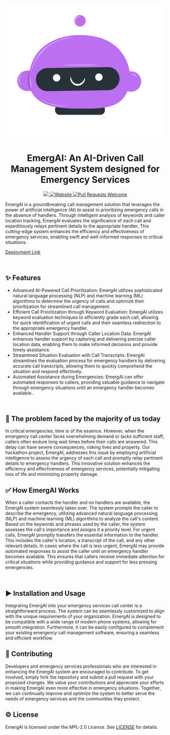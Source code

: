 <p align="center">
  <a href="https://sentinel-ai.webxspark.com">
    <img alt = "EmergAI Logo" src = "./vector-logo.png">
  </a>
</p>
<h1 align="center" >EmergAI: An AI-Driven Call Management System designed for Emergency Services </h1>
<p align="center">
  <a href=" https://github.com/Webxspark/Gen-AI-Hackathon-2023 ">
  <img src="https://img.shields.io/badge/license-MPL 2.0-blue.svg">
  </a>
  <a href="https://sentinel-ai.webxspark.com">
    <img alt="Website" src="https://img.shields.io/badge/-website-blue">
  </a>
  <a href="http://makeapullrequest.com">
    <img alt="Pull Requests Welcome" src="https://img.shields.io/badge/PRs-welcome-brightgreen.svg?style=flat">
  </a>
  
</p>
EmergAI is a groundbreaking call management solution that leverages the power of artificial intelligence (AI) to assist in prioritizing emergency calls in the absence of handlers. Through intelligent analysis of keywords and caller location tracking, EmergAI evaluates the significance of each call and expeditiously relays pertinent details to the appropriate handler. This cutting-edge system enhances the efficiency and effectiveness of emergency services, enabling swift and well-informed responses to critical situations.
<br>

<a href="https://sentinel-ai.webxspark.com" target="_blank" rel="noopener noreferrer">Deployment Link </a>

<br>

## ✨ Features

- Advanced AI-Powered Call Prioritization: EmergAI utilizes sophisticated natural language processing (NLP) and machine learning (ML) algorithms to determine the urgency of calls and optimize their prioritization for streamlined call management.
- Efficient Call Prioritization through Keyword Evaluation: EmergAI utilizes keyword evaluation techniques to efficiently grade each call, allowing for quick identification of urgent calls and their seamless redirection to the appropriate emergency handler.
- Enhanced Handler Support through Caller Location Data: EmergAI enhances handler support by capturing and delivering precise caller location data, enabling them to make informed decisions and provide timely assistance.
- Streamlined Situation Evaluation with Call Transcripts: EmergAI streamlines the evaluation process for emergency handlers by delivering accurate call transcripts, allowing them to quickly comprehend the situation and respond effectively.
- Automated Assistance during Emergencies: EmergAI can offer automated responses to callers, providing valuable guidance to navigate through emergency situations until an emergency handler becomes available..

<br>

## 🤔 The problem faced by the majority of us today

In critical emergencies, time is of the essence. However, when the emergency call center faces overwhelming demand or lacks sufficient staff, callers often endure long wait times before their calls are answered. This delay can have severe consequences, risking lives and property. Our hackathon project, EmergAI, addresses this issue by employing artificial intelligence to assess the urgency of each call and promptly relay pertinent details to emergency handlers. This innovative solution enhances the efficiency and effectiveness of emergency services, potentially mitigating loss of life and minimizing property damage.
<br>

## ✅ How EmergAI Works

When a caller contacts the handler and no handlers are available, the EmergAI system seamlessly takes over. The system prompts the caller to describe the emergency, utilizing advanced natural language processing (NLP) and machine learning (ML) algorithms to analyze the call's content. Based on the keywords and phrases used by the caller, the system assesses the call's importance and assigns it a priority level.
For urgent calls, EmergAI promptly transfers the essential information to the handler. This includes the caller's location, a transcript of the call, and any other relevant details. In cases where the call is less urgent, EmergAI may provide automated responses to assist the caller until an emergency handler becomes available. This ensures that callers receive immediate attention for critical situations while providing guidance and support for less pressing emergencies.

<br>

## ▶️ Installation and Usage
Integrating EmergAI into your emergency services call center is a straightforward process. The system can be seamlessly customized to align with the unique requirements of your organization. EmergAI is designed to be compatible with a wide range of modern phone systems, allowing for smooth integration. Furthermore, it can be easily configured to complement your existing emergency call management software, ensuring a seamless and efficient workflow.
<br>

## 🌱 Contributing

Developers and emergency services professionals who are interested in enhancing the EmergAI system are encouraged to contribute. To get involved, simply fork the repository and submit a pull request with your proposed changes. We value your contributions and appreciate your efforts in making EmergAI even more effective in emergency situations. Together, we can continually improve and optimize the system to better serve the needs of emergency services and the communities they protect.
<br>

## ©️ License
EmergAI is licensed under the MPL-2.0 License. See <a href="LICENSE.txt">LICENSE</a> for details.

<br>